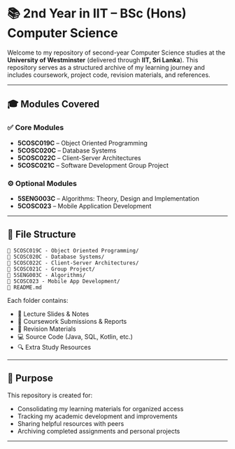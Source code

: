# 📚 2nd Year in IIT – BSc (Hons) Computer Science

Welcome to my repository of second-year Computer Science studies at the **University of Westminster** (delivered through **IIT, Sri Lanka**). This repository serves as a structured archive of my learning journey and includes coursework, project code, revision materials, and references.

---

## 🎓 Modules Covered

### ✅ Core Modules
- **5COSC019C** – Object Oriented Programming  
- **5COSC020C** – Database Systems  
- **5COSC022C** – Client-Server Architectures  
- **5COSC021C** – Software Development Group Project 

### ⚙️ Optional Modules
- **5SENG003C** – Algorithms: Theory, Design and Implementation  
- **5COSC023** – Mobile Application Development  

---

## 📂 File Structure

```
📁 5COSC019C - Object Oriented Programming/
📁 5COSC020C - Database Systems/
📁 5COSC022C - Client-Server Architectures/
📁 5COSC021C - Group Project/
📁 5SENG003C - Algorithms/
📁 5COSC023 - Mobile App Development/
📁 README.md
```

Each folder contains:
- 📄 Lecture Slides & Notes  
- 📝 Coursework Submissions & Reports  
- 🧠 Revision Materials  
- 💻 Source Code (Java, SQL, Kotlin, etc.)  
- 🔍 Extra Study Resources

---

## 🎯 Purpose

This repository is created for:

- Consolidating my learning materials for organized access  
- Tracking my academic development and improvements  
- Sharing helpful resources with peers  
- Archiving completed assignments and personal projects  

---


